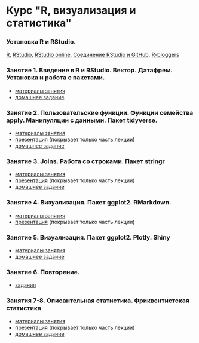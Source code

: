 # Курс "R, визуализация и статистика"

### Установка R и RStudio.
[R](https://www.r-project.org/), [RStudio](https://www.rstudio.com/products/rstudio/download/#download), [RStudio online](https://www.rollapp.com/app/rstudio), [Cоединение RStudio и GitHub](http://happygitwithr.com/rstudio-git-github.html), [R-bloggers](https://www.r-bloggers.com/)

### Занятие 1. Введение в R и RStudio. Вектор. Датафрем. Установка и работа с пакетами.

* [материалы занятия](https://agricolamz.github.io/FE_R_course/Lab_1.html)
* [домашнее задание](https://docs.google.com/forms/d/e/1FAIpQLScLWNxqwls7ZDxB7S4OyhOWM3U86g-PSwxYfNpSWHqme5KiQQ/viewform?c=0&w=1)

### Занятие 2. Пользовательские функции. Функции семейства apply. Манипуляции с данными. Пакет tidyverse.

* [материалы занятия](https://agricolamz.github.io/FE_R_course/Lab_2.html)
* [презентация](https://github.com/agricolamz/FE_R_course/raw/master/Lab%202.%20advanced_data_manipulation.pdf) (покрывает только часть лекции)
* [домашнее задание](https://goo.gl/forms/vAgbDJ4kIXUYAQVm1)

### Занятие 3. Joins. Работа со строками. Пакет stringr

* [материалы занятия](https://agricolamz.github.io/FE_R_course/Lab_3.html)
* [презентация](https://github.com/agricolamz/FE_R_course/raw/master/Lab%203.%20working_with_strings.pdf) (покрывает только часть лекции)
* [домашнее задание](https://goo.gl/forms/nLIv1oBHNoKrvCZh1)

### Занятие 4. Визуализация. Пакет ggplot2. RMarkdown.

* [материалы занятия](https://agricolamz.github.io/FE_R_course/Lab_4.html)
* [презентация](https://github.com/agricolamz/FE_R_course/raw/master/Lab%204.%20data_visualization.pdf) (покрывает только часть лекции)

### Занятие 5. Визуализация. Пакет ggplot2. Plotly. Shiny

* [материалы занятия](https://agricolamz.github.io/FE_R_course/Lab_5.html)
* [домашнее задание](https://goo.gl/forms/FQB0N89tcIudfWve2)

### Занятие 6. Повторение.

* [задания](https://agricolamz.github.io/FE_R_course/Lab_6.html)

### Занятия 7-8. Описантельная статистика. Фриквентистская статистика

* [материалы занятия](https://agricolamz.github.io/FE_R_course/Lab_7.html)
* [презентация](https://github.com/agricolamz/FE_R_course/raw/master/Lab%207.%20descriptive_and_simple_statistics.pdf) (покрывает только часть лекции)
* [домашнее задание](https://goo.gl/forms/BFgKk2EgXdQaUMi83)
